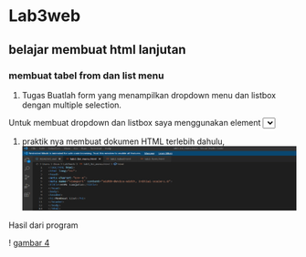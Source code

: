 # Lab3web
## belajar membuat html lanjutan

### membuat tabel from dan list menu
1. Tugas
Buatlah form yang menampilkan dropdown menu dan listbox dengan multiple selection.

Untuk membuat dropdown dan listbox saya menggunakan element <select> untuk menampilkan dropdown dan listbox.

1. praktik nya
membuat dokumen HTML terlebih dahulu,
![Gambar 1](screenshot/kodelist.png)

Hasil dari program

! [gambar 4](screenshot/ss4.png)